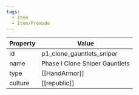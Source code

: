 ```yaml
---
tags:
  - Item
  - Item/Premade
---
```


| Property | Value                          |
| -------- | ------------------------------ |
| id       | p1_clone_gauntlets_sniper      |
| name     | Phase I Clone Sniper Gauntlets |
| type     | [[HandArmor]]                  |
| culture  | [[republic]]          |


